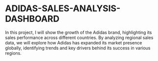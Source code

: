 # ADIDAS-SALES-ANALYSIS-DASHBOARD
In this project, I will show the growth of the Adidas brand, highlighting its sales performance across different countries. By analyzing regional sales data, we will explore how Adidas has expanded its market presence globally, identifying trends and key drivers behind its success in various regions.
